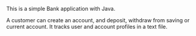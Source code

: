 This is a simple Bank application with Java.

A customer can create an account, and deposit, withdraw from saving or current account. It tracks user and account profiles in a text file.
